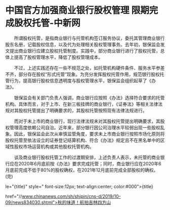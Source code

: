 # 中国官方加强商业银行股权管理 限期完成股权托管-中新网

　　所谓股权托管，是指商业银行与托管机构签订服务协议，委托其管理商业银行股东名册，记载股权信息，以及代为处理相关股权管理事务。去年初，银保监会发文提出商业银行应建立股权托管制度。实践中，部分商业银行进行了股权托管，总体上提高了股权管理水平，降低了股权管理成本。

　　不过，上述实践还存在一些不规范之处，如托管机构硬件条件、服务水平参差不齐，部分存在股权“形式托管”现象。为充分发挥股权托管作用，规范银行股权托管行为，提高银行股权信息透明度与股权管理水平，银保监会组织起草了《办法》。

　　银保监会有关部门负责人强调，商业银行应按照《办法》选择符合要求的托管机构。具体而言，对于上市、在新三板挂牌的商业银行，《证券法》等相关法律法规对其股权托管提出了明确要求的，其股权托管按照现有法律法规进行。

　　而对于未上市的商业银行，现行法律法规未对其股权托管提出明确要求，其股权管理高度依赖公司自治。近年来，部分银行因公司治理水平较弱出现一些股权乱象。因此，银保监会此次从审慎监管角度，要求未上市商业银行按照市场化原则将股权托管至依法设立的证券登记结算机构、符合《办法》规定且不在黑名单中的区域性股权市场运营机构或其他股权托管机构。

　　谈及商业银行股权托管工作的过渡期安排，上述负责人表示，未托管的商业银行应在2020年6月底前按《办法》要求完成托管；同时，商业银行应在2020年6月底前完成不低于80%的股权确权，在2021年12月底前完成全部股权的确权。(完)

le="{title}" style=" font-size:12px; text-align:center; color:#000">{title}

href="//www.chinanews.com/sh/shipin/cns-d/2019/10-09/news834030.shtml">秋的味道！航拍吉林四方山
